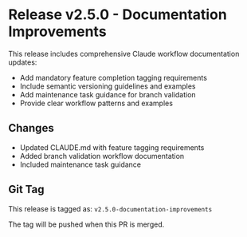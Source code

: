 # Release v2.5.0 - Documentation Improvements

This release includes comprehensive Claude workflow documentation updates:

- Add mandatory feature completion tagging requirements
- Include semantic versioning guidelines and examples  
- Add maintenance task guidance for branch validation
- Provide clear workflow patterns and examples

## Changes
- Updated CLAUDE.md with feature tagging requirements
- Added branch validation workflow documentation
- Included maintenance task guidance

## Git Tag
This release is tagged as: `v2.5.0-documentation-improvements`

The tag will be pushed when this PR is merged.

